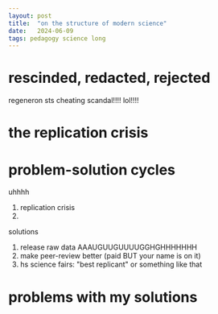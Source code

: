 ```yaml
---
layout: post
title:  "on the structure of modern science"
date:   2024-06-09
tags: pedagogy science long
---
```


# rescinded, redacted, rejected
regeneron sts cheating scandal!!!! lol!!!!

# the replication crisis

# problem-solution cycles

uhhhh
1. replication crisis
1. 

solutions
1. release raw data AAAUGUUGUUUUGGHGHHHHHHH
1. make peer-review better (paid BUT your name is on it)
1. hs science fairs: "best replicant" or something like that

# problems with my solutions
